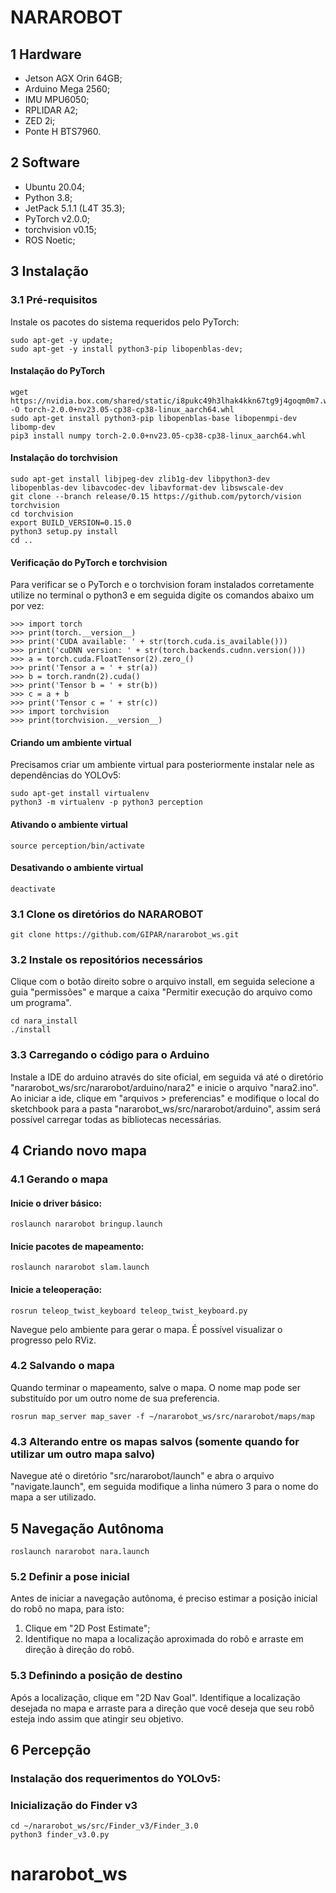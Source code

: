 # NARAROBOT 

## 1 Hardware
- Jetson AGX Orin 64GB;
- Arduino Mega 2560;
- IMU MPU6050;
- RPLIDAR A2;
- ZED 2i;
- Ponte H BTS7960.

## 2 Software
- Ubuntu 20.04;
- Python 3.8;
- JetPack 5.1.1 (L4T 35.3);
- PyTorch v2.0.0;
- torchvision v0.15;
- ROS Noetic;

## 3 Instalação

### 3.1 Pré-requisitos
Instale os pacotes do sistema requeridos pelo PyTorch:
```
sudo apt-get -y update; 
sudo apt-get -y install python3-pip libopenblas-dev;
```

#### Instalação do PyTorch
```
wget https://nvidia.box.com/shared/static/i8pukc49h3lhak4kkn67tg9j4goqm0m7.whl -O torch-2.0.0+nv23.05-cp38-cp38-linux_aarch64.whl
sudo apt-get install python3-pip libopenblas-base libopenmpi-dev libomp-dev
pip3 install numpy torch-2.0.0+nv23.05-cp38-cp38-linux_aarch64.whl
```

#### Instalação do torchvision
```
sudo apt-get install libjpeg-dev zlib1g-dev libpython3-dev libopenblas-dev libavcodec-dev libavformat-dev libswscale-dev
git clone --branch release/0.15 https://github.com/pytorch/vision torchvision
cd torchvision
export BUILD_VERSION=0.15.0
python3 setup.py install
cd ..
```

#### Verificação do PyTorch e torchvision
Para verificar se o PyTorch e o torchvision foram instalados corretamente utilize no terminal o python3 e em seguida digite os comandos abaixo um por vez:
```
>>> import torch
>>> print(torch.__version__)
>>> print('CUDA available: ' + str(torch.cuda.is_available()))
>>> print('cuDNN version: ' + str(torch.backends.cudnn.version()))
>>> a = torch.cuda.FloatTensor(2).zero_()
>>> print('Tensor a = ' + str(a))
>>> b = torch.randn(2).cuda()
>>> print('Tensor b = ' + str(b))
>>> c = a + b
>>> print('Tensor c = ' + str(c))
>>> import torchvision
>>> print(torchvision.__version__)
```

#### Criando um ambiente virtual
Precisamos criar um ambiente virtual para posteriormente instalar nele as dependências do YOLOv5:
```
sudo apt-get install virtualenv
python3 -m virtualenv -p python3 perception
```

#### Ativando o ambiente virtual
```
source perception/bin/activate
```

#### Desativando o ambiente virtual
```
deactivate
```
### 3.1 Clone os diretórios do NARAROBOT

```
git clone https://github.com/GIPAR/nararobot_ws.git
```

### 3.2 Instale os repositórios necessários

Clique com o botão direito sobre o arquivo install, em seguida selecione a guia "permissões" e marque a caixa "Permitir execução do arquivo como um programa".

```
cd nara_install
./install
```

### 3.3 Carregando o código para o Arduino

Instale a IDE do arduino através do site oficial, em seguida vá até o diretório "nararobot_ws/src/nararobot/arduino/nara2" e inicie o arquivo "nara2.ino".
Ao iniciar a ide, clique em "arquivos > preferencias" e modifique o local do sketchbook para a pasta "nararobot_ws/src/nararobot/arduino", assim será possível carregar todas as bibliotecas necessárias.

## 4 Criando novo mapa

### 4.1 Gerando o mapa

#### Inicie o driver básico:
```
roslaunch nararobot bringup.launch
```

#### Inicie pacotes de mapeamento:
```
roslaunch nararobot slam.launch
```

#### Inicie a teleoperação:
```
rosrun teleop_twist_keyboard teleop_twist_keyboard.py
```

Navegue pelo ambiente para gerar o mapa. É possível visualizar o progresso pelo RViz.

### 4.2 Salvando o mapa
Quando terminar o mapeamento, salve o mapa. O nome map pode ser substituído por um outro nome de sua preferencia.

```
rosrun map_server map_saver -f ~/nararobot_ws/src/nararobot/maps/map
```

### 4.3 Alterando entre os mapas salvos (somente quando for utilizar um outro mapa salvo)
Navegue até o diretório "src/nararobot/launch" e abra o arquivo "navigate.launch", em seguida modifique a linha número 3 para o nome do mapa a ser utilizado.

## 5 Navegação Autônoma

```
roslaunch nararobot nara.launch
```

### 5.2 Definir a pose inicial
Antes de iniciar a navegação autônoma, é preciso estimar a posição inicial do robô no mapa, para isto:

1) Clique em "2D Post Estimate";
2) Identifique no mapa a localização aproximada do robô e arraste em direção à direção do robô.

### 5.3 Definindo a posição de destino

Após a localização, clique em "2D Nav Goal".
Identifique a localização desejada no mapa e arraste para a direção que você deseja que seu robô esteja indo assim que atingir seu objetivo.

## 6 Percepção

### Instalação dos requerimentos do YOLOv5:

### Inicialização do Finder v3
```
cd ~/nararobot_ws/src/Finder_v3/Finder_3.0
python3 finder_v3.0.py
```

# nararobot_ws
